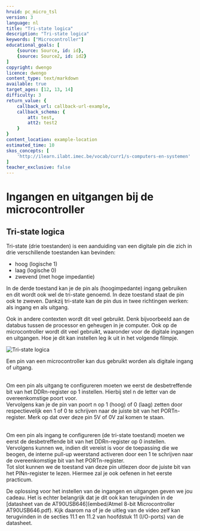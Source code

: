 ```yaml
---
hruid: pc_micro_tsl
version: 3
language: nl
title: "Tri-state logica"
description: "Tri-state logica"
keywords: ["Microcontroller"]
educational_goals: [
    {source: Source, id: id}, 
    {source: Source2, id: id2}
]
copyright: dwengo
licence: dwengo
content_type: text/markdown
available: true
target_ages: [12, 13, 14]
difficulty: 3
return_value: {
    callback_url: callback-url-example,
    callback_schema: {
        att: test,
        att2: test2
    }
}
content_location: example-location
estimated_time: 10
skos_concepts: [
    'http://ilearn.ilabt.imec.be/vocab/curr1/s-computers-en-systemen'
]
teacher_exclusive: false
---
```

# Ingangen en uitgangen bij de microcontroller

## Tri-state logica

Tri-state (drie toestanden) is een aanduiding van een digitale pin die zich in drie verschillende toestanden kan bevinden:

* hoog (logische 1)
* laag (logische 0)
* zwevend (met hoge impedantie)

In de derde toestand kan je de pin als (hoogimpedante) ingang gebruiken en dit wordt ook wel de tri-state genoemd. In deze toestand staat de pin ook te zweven. Dankzij tri-state kan de pin dus in twee richtingen werken: als ingang en als uitgang. 

Ook in andere contexten wordt dit veel gebruikt. Denk bijvoorbeeld aan de databus tussen de processor en geheugen in je computer. Ook op de microcontroller wordt dit veel gebruikt, waaronder voor de digitale ingangen en uitgangen. Hoe je dit kan instellen leg ik uit in het volgende filmpje.

![](@youtube/https://www.youtube.com/embed/vkrsgYTuI8A "Tri-state logica")

<div class="alert alert-box alert-success">
Een pin van een microcontroller kan dus gebruikt worden als digitale ingang of uitgang.<br><br> 

Om een pin als uitgang te configureren moeten we eerst de desbetreffende bit van het DDRn-register op 1 instellen. Hierbij stel n de letter van de overeenkomstige poort voor.<br>
Vervolgens kan je de pin van poort n op 1 (hoog) of 0 (laag) zetten door respectievelijk een 1 of 0 te schrijven naar de juiste bit van het PORTn-register. Merk op dat over deze pin 5V of 0V zal komen te staan.<br><br>

Om een pin als ingang te configureren (de tri-state toestand) moeten we eerst de desbetreffende bit van het DDRn-register op 0 instellen.<br>
Vervolgens kunnen we, indien dit vereist is voor de toepassing die we beogen, de interne pull-up weerstand activeren door een 1 te schrijven naar de overeenkomstige bit van het PORTn-register.<br>
Tot slot kunnen we de toestand van deze pin uitlezen door de juiste bit van het PINn-register te lezen. Hiermee zal je ook oefenen in het eerste practicum.
</div>

<div class="alert alert-box alert-danger">
De oplossing voor het instellen van de ingangen en uitgangen geven we jou cadeau. Het is echter belangrijk dat je dit ook kan terugvinden in de [datasheet van de AT90USB646](embed/Atmel 8-bit Microcontroller AT90USB646.pdf). Kijk daarom na of je de uitleg van de video zelf kan terugvinden in de secties 11.1 en 11.2 van hoofdstuk 11 (I/O-ports) van de datasheet.
</div>